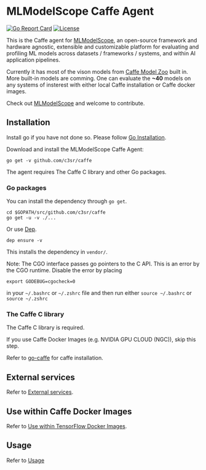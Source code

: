 # MLModelScope Caffe Agent

[![Go Report Card](https://goreportcard.com/badge/github.com/c3sr/caffe)](https://goreportcard.com/report/github.com/c3sr/caffe)
[![License](https://img.shields.io/badge/License-Apache%202.0-blue.svg)](https://opensource.org/licenses/Apache-2.0)


This is the Caffe agent for [MLModelScope](mlmodelscope.org), an open-source framework and hardware agnostic, extensible and customizable platform for evaluating and profiling ML models across datasets / frameworks / systems, and within AI application pipelines.

Currently it has most of the vison models from [Caffe Model Zoo](https://github.com/BVLC/caffe/wiki/Model-Zoo) built in. More built-in models are comming.
One can evaluate the **~40** models on any systems of insterest with either local Caffe installation or Caffe docker images.

Check out [MLModelScope](mlmodelscope.org) and welcome to contribute.


## Installation

Install go if you have not done so. Please follow [Go Installation](https://docs.mlmodelscope.org/installation/source/golang).

Download and install the MLModelScope Caffe Agent:

```
go get -v github.com/c3sr/caffe

```

The agent requires The Caffe C library and other Go packages.

### Go packages

You can install the dependency through `go get`.

```
cd $GOPATH/src/github.com/c3sr/caffe
go get -u -v ./...
```

Or use [Dep](https://github.com/golang/dep).

```
dep ensure -v
```

This installs the dependency in `vendor/`.

Note: The CGO interface passes go pointers to the C API. This is an error by the CGO runtime. Disable the error by placing

```
export GODEBUG=cgocheck=0
```

in your `~/.bashrc` or `~/.zshrc` file and then run either `source ~/.bashrc` or `source ~/.zshrc`


### The Caffe C library

The Caffe C library is required.

If you use Caffe Docker Images (e.g. NVIDIA GPU CLOUD (NGC)), skip this step.

Refer to [go-caffe](https://github.com/c3sr/go-caffe#caffe-installation) for caffe installation.


## External services

Refer to [External services](https://github.com/c3sr/tensorflow#external-services).

## Use within Caffe Docker Images

Refer to [Use within TensorFlow Docker Images](https://github.com/c3sr/tensorflow#use-within-tensorflow-docker-images).

## Usage

Refer to [Usage](https://github.com/c3sr/tensorflow#usage)
